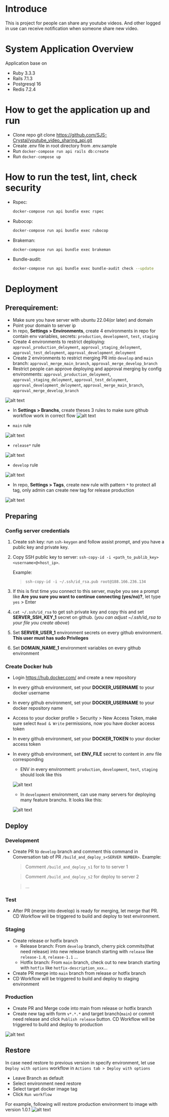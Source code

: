 # Introduce
This is project for people can share any youtube videos. And other logged in use can receive notification when someone share new video.

# System Application Overview
 Application base on
  - Ruby 3.3.3
  - Rails 7.1.3
  - Postgresql 16
  - Redis 7.2.4

# How to get the application up and run
- Clone repo git clone https://github.com/SJS-Crystal/youtube_video_sharing_api.git
- Create .env file in root directory from .env.sample
- Run `docker-compose run api rails db:create`
- Run `docker-compose up`

# How to run the test, lint, check security
- Rspec:
  ```sh
  docker-compose run api bundle exec rspec
  ```

- Rubocop:
  ```sh
  docker-compose run api bundle exec rubocop
  ```

- Brakeman:
  ```sh
  docker-compose run api bundle exec brakeman
  ```

- Bundle-audit:
  ```sh
  docker-compose run api bundle exec bundle-audit check --update
  ```




# Deployment

## Prerequirement:
- Make sure you have server with ubuntu 22.04(or later) and domain
- Point your domain to server ip
- In repo, **Settings > Environments**, create 4 environments in repo for contain env variables, secrets: `production`, `development`, `test`, `staging`
- Create 4 environments to restrict deploying: `approval_production_deloyment`, `approval_staging_deloyment`, `approval_test_deloyment`, `approval_development_deloyment`
- Create 2 environments to restrict merging PR into `develop` and `main` branch: `approval_merge_main_branch`, `approval_merge_develop_branch`
- Restrict people can approve deploying and approval merging by config environments: `approval_production_deloyment`, `approval_staging_deloyment`, `approval_test_deloyment`, `approval_development_deloyment`, `approval_merge_main_branch`, `approval_merge_develop_branch`

![alt text](doc_images/image-2.png)



- In **Settings > Branchs**, create theses 3 rules to make sure github workflow work in correct flow
![alt text](doc_images/image-6.png)


- `main` rule

![alt text](doc_images/image-4.png)



- `release*` rule

![alt text](doc_images/image-5.png)



- `develop` rule

![alt text](doc_images/image-7.png)



- In repo, **Settings > Tags**, create new rule with pattern `*` to protect all tag, only admin can create new tag for release production

![alt text](doc_images/image-8.png)




## Preparing
### Config server credentials
1. Create ssh key: run `ssh-keygen` and follow assist prompt, and you have a public key and private key.
2. Copy SSH public key to server: `ssh-copy-id -i <path_to_publib_key> <username>@<host_ip>`.

   Example:
   > `ssh-copy-id -i ~/.ssh/id_rsa.pub root@188.166.236.134`
4. If this is first time you connect to this server, maybe you see a prompt like **Are you sure you want to continue connecting (yes/no)?**, let type `yes` > Enter
5. `cat ~/.ssh/id_rsa` to get ssh private key and copy this and set **SERVER_SSH_KEY_1** secret on github. (*you can adjust ~/.ssh/id_rsa to your file you create above*)
6. Set **SERVER_USER_1** environment secrets on every github environment. **This user must has sudo Privileges**
7. Set **DOMAIN_NAME_1** environment variables on every github environment


### Create Docker hub
- Login https://hub.docker.com/ and create a new repository
- In every github environment, set your **DOCKER_USERNAME** to your docker username
- In every github environment, set your **DOCKER_USERNAME** to your docker repository name
- Access to your docker profile > Security > New Access Token, make sure select `Read & Write` permissions, now you have docker access token
- In every github environment, set your **DOCKER_TOKEN** to your docker access token
- In every github environment, set **ENV_FILE** secret to content in .env file corresponding

    - ENV in every environment: `production`, `development`, `test`, `staging` should look like this

  ![alt text](doc_images/image-1.png)


    - In `development` environment, can use many servers for deploying many feature branchs. It looks like this:

  ![alt text](doc_images/image.png)






## Deploy
### Development
- Create PR to `develop` branch and comment this command in Conversation tab of PR `/build_and_deploy_s<SERVER NUMBER>`.
    Example:
  > Comment `/build_and_deploy_s1` for to to server 1
  
  > Comment `/build_and_deploy_s2` for deploy to server 2
  
  > ...

### Test
- After PR (merge into develop) is ready for merging, let merge that PR. CD Workflow will be triggered to build and deploy to test environment. 

### Staging
- Create release or hotfix branch
   - Release branch: From `develop` branch, cherry pick commits(that need release) into new release branch starting with `release` like `release-1.0`, `release-1.1` ...
   - Hotfix branch: From `main` branch, check out to new branch starting with `hotfix` like `hotfix-description_xxx`...
- Create PR merge into `main` branch from release or hotfix branch
- CD Workflow will be triggered to build and deploy to staging environment

### Production
- Create PR and Merge code into main from release or hotfix branch
- Create new tag with form `v*.*.*` and target branch(`main`) or commit need release and click `Publish release` button. CD Workflow will be triggered to build and deploy to production 

![alt text](doc_images/image-9.png)


## Restore
In case need restore to previous version in specify environment, let use `Deploy with options` workflow in `Actions tab > Deploy with options`
- Leave Branch as default
- Select environment need restore
- Select target docker image tag
- Click `Run workflow`

For example, following will restore production environment to image with version 1.0.1
![alt text](doc_images/image-10.png)
